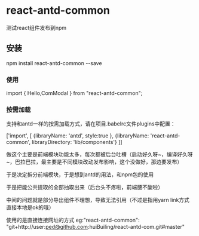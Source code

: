 # react-antd-common

测试react组件发布到npm

## 安装

npm install react-antd-common --save


### 使用

import { Hello,ComModal } from "react-antd-common";


### 按需加载

支持和antd一样的按需加载方式，请在项目.babelrc文件plugins中配置：

['import', [
    {libraryName: 'antd', style:true },
    {libraryName: 'react-antd-common', libraryDirectory: 'lib/components'}
]]



做这个主要是前端模块功能太多，每次都被后台吐槽（启动好久呀~，编译好久呀~，巴拉巴拉，最主要是不同模块改动发布影响，这个没做好，那边要发布）

于是决定拆分前端模块，于是想到antd的用法，和npm包的使用

于是把能公共提取的全部抽取出来（后台头不疼啦，前端腰不酸啦）

中间的问题就是部分导出组件不理想，导致无法引用（不过是指用yarn link方式直接本地是ok的哦）

使用的是直接连接网址的方式 
eg:"react-antd-common": "git+http://user:ped@github.com:huiBuiling/react-antd-com.git#master"


